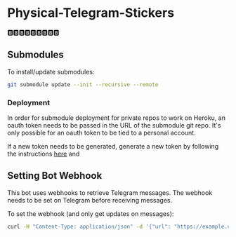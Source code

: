 # Physical-Telegram-Stickers
🅱️🅱️🅱️🅱️🅱️🅱️🅱️🅱️🅱️

## Submodules

To install/update submodules:
```bash
git submodule update --init --recursive --remote
```

### Deployment

In order for submodule deployment for private repos to work on Heroku, an oauth token needs to be passed in the URL of the submodule git repo. It's only possible for an oauth token to be tied to a personal account.

If a new token needs to be generated, generate a new token by following the instructions [here](https://help.github.com/articles/creating-a-personal-access-token-for-the-command-line/) and 


## Setting Bot Webhook
This bot uses webhooks to retrieve Telegram messages. The webhook needs to be set on Telegram before receiving messages.

To set the webhook (and only get updates on messages):
```bash
curl -H "Content-Type: application/json" -d '{"url": "https://example.com/new-message-endpoint", "allowed_updates": ["message"]}' https://api.telegram.org/bot<api_token>/setWebhook
```